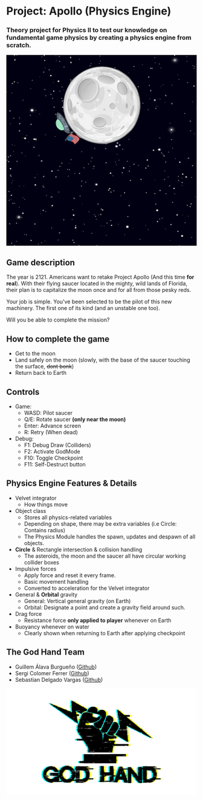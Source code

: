 # Project: Apollo (Physics Engine)
### Theory project for Physics II to test our knowledge on fundamental game physics by creating a physics engine from scratch.
![Screenshot](https://github.com/Lladruc37/TheoryProjectPhysicsII/blob/main/Screenshots/Screenshot.png)
## Game description
The year is 2121. Americans want to retake Project Apollo (And this time **for real**). With their flying saucer located in the mighty, wild lands of Florida, their plan is to capitalize the moon once and for all from those pesky reds.

Your job is simple. You've been selected to be the pilot of this new machinery. The first one of its kind (and an unstable one too).

Will you be able to complete the mission?

## How to complete the game
- Get to the moon
- Land safely on the moon (slowly, with the base of the saucer touching the surface, ~~dont bonk~~)
- Return back to Earth

## Controls
- Game:
  - WASD: Pilot saucer
  - Q/E: Rotate saucer **(only near the moon)**
  - Enter: Advance screen
  - R: Retry (When dead)
- Debug:
  - F1: Debug Draw (Colliders)
  - F2: Activate GodMode
  - F10: Toggle Checkpoint
  - F11: Self-Destruct button
  
## Physics Engine Features & Details
  - Velvet integrator
    - How things move
  - Object class
    - Stores all physics-related variables
    - Depending on shape, there may be extra variables (i.e Circle: Contains radius)
    - The Physics Module handles the spawn, updates and despawn of all objects.
  - **Circle** & Rectangle intersection & collision handling
    - The asteroids, the moon and the saucer all have circular working collider boxes
  - Impulsive forces
    - Apply force and reset it every frame.
    - Basic movement handling
    - Converted to acceleration for the Velvet integrator
  - General & **Orbital** gravity
    - General: Vertical general gravity (on Earth)
    - Orbital: Designate a point and create a gravity field around such.
  - Drag force
    - Resistance force **only applied to player** whenever on Earth
  - Buoyancy whenever on water
    - Clearly shown when returning to Earth after applying checkpoint
    
## The God Hand Team
 - Guillem Álava Burgueño ([Github](https://github.com/WillyTrek19))
 - Sergi Colomer Ferrer ([Github](https://github.com/Lladruc37))
 - Sebastian Delgado Vargas ([Github](https://github.com/Vinskky))
 
  ![Logo](https://github.com/Lladruc37/TheoryProjectPhysicsII/blob/main/Screenshots/logo.png)
